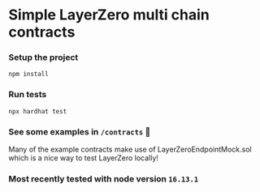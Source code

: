 # Simple LayerZero multi chain contracts

### Setup the project
```shell
npm install
```
 
 ### Run tests
```shell
npx hardhat test
```

### See some examples in `/contracts`  🙌

Many of the example contracts make use of LayerZeroEndpointMock.sol which is a nice way to test LayerZero locally!


### Most recently tested with node version `16.13.1` 